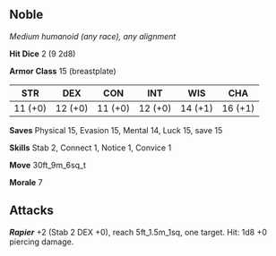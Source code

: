 ## Noble

*Medium humanoid (any race), any alignment*

**Hit Dice** 2 (9 2d8)

**Armor Class** 15 (breastplate)

| STR     | DEX     | CON     | INT     | WIS     | CHA     |
|---------|---------|---------|---------|---------|---------|
| 11 (+0) | 12 (+0) | 11 (+0) | 12 (+0) | 14 (+1) | 16 (+1) |

**Saves** Physical 15, Evasion 15, Mental 14, Luck 15, save 15

**Skills** Stab 2, Connect 1, Notice 1, Convice 1

**Move** 30ft\_9m\_6sq\_t

**Morale** 7

## Attacks

***Rapier*** +2 (Stab 2 DEX +0), reach 5ft\_1.5m\_1sq, one target. Hit: 1d8 +0 piercing damage.

